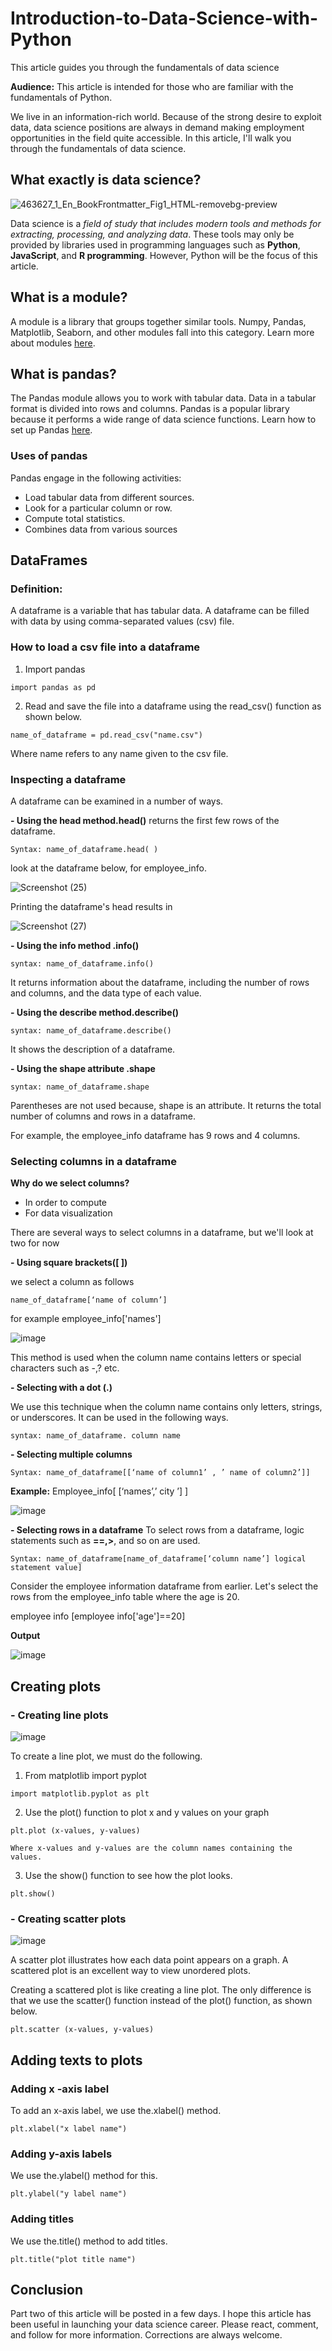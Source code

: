 # Introduction-to-Data-Science-with-Python
This article guides you through the fundamentals of data science

**Audience:** This article is intended for those who are familiar with the fundamentals of Python.

We live in an information-rich world. Because of the strong desire to exploit data, data science positions are always in demand making employment opportunities in the field quite accessible. In this article, I'll walk you through the fundamentals of data science.

## What exactly is data science?

![463627_1_En_BookFrontmatter_Fig1_HTML-removebg-preview](https://user-images.githubusercontent.com/87413874/192567113-2375b876-52e7-40cd-b1bc-5e0ce96db642.png)

Data science is a *field of study that includes modern tools and methods for extracting, processing, and analyzing data*. These tools may only be provided by libraries used in programming languages such as **Python**, **JavaScript**, and **R programming**. However, Python will be the focus of this article.

## What is a module?
A module is a library that groups together similar tools. Numpy, Pandas, Matplotlib, Seaborn, and other modules fall into this category. Learn more about modules [here](https://www.programiz.com/python-programming/modules#:~:text=What%20are%20modules%20in%20Python,small%20manageable%20and%20organized%20files.).

## What is pandas?
The Pandas module allows you to work with tabular data. Data in a tabular format is divided into rows and columns. Pandas is a popular library because it performs a wide range of data science functions. Learn how to set up Pandas [here](https://www.pythoncentral.io/how-to-install-pandas-in-python/#:~:text=Enter%20the%20command%20%E2%80%9Cpip%20install,Pandas%20in%20your%20Python%20programs.).

### Uses of pandas
Pandas engage in the following activities:
- Load tabular data from different sources.
- Look for a particular column or row.
- Compute total statistics.
- Combines data from various sources

## DataFrames
### Definition:
A dataframe is a variable that has tabular data. A dataframe can be filled with data by using comma-separated values (csv) file.

### How to load a csv file into a dataframe
1. Import pandas
```
import pandas as pd
```
2. Read and save the file into a dataframe using the read_csv() function as shown below.
```
name_of_dataframe = pd.read_csv("name.csv")
```
Where name refers to any name given to the csv file.

### Inspecting a dataframe
A dataframe can be examined in a number of ways.

**- Using the head method.head()** 
returns the first few rows of the dataframe.   
```
Syntax: name_of_dataframe.head( )
```
look at the dataframe below, for employee_info.

![Screenshot (25)](https://user-images.githubusercontent.com/87413874/192569598-43c33f8f-8de0-4106-9b3e-dc09b2d946c8.png)

Printing the dataframe's head results in 

![Screenshot (27)](https://user-images.githubusercontent.com/87413874/192571260-6f5ee89f-06d9-43bd-ba3e-024257505b86.png)


**- Using the info method .info()**
```
syntax: name_of_dataframe.info()
```
It returns information about the dataframe, including the number of rows and columns, and the data type of each value.

**- Using the describe method.describe()**
```
syntax: name_of_dataframe.describe()
```
It shows the description of a dataframe.

**- Using the shape attribute .shape**

```
syntax: name_of_dataframe.shape
```
Parentheses are not used because, shape is an attribute. It returns the total number of columns and rows in a dataframe.

For example, the employee_info dataframe has 9 rows and 4 columns.

### Selecting columns in a dataframe
**Why do we select columns?**
- In order to compute
- For data visualization

There are several ways to select columns in a dataframe, but we'll look at two for now

**- Using square brackets([ ])**

we select a column as follows
```
name_of_dataframe[‘name of column’]
```
for example employee_info['names'] 

![image](https://user-images.githubusercontent.com/87413874/192572874-14aff834-e310-4461-9dcf-13e95aa41cb2.png)

This method is used when the column name contains letters or special characters such as -,? etc.

**- Selecting with a dot (.)**

 We use this technique when the column name contains only letters, strings, or underscores. It can be used in the following ways.
```
syntax: name_of_dataframe. column name
```

**- Selecting multiple columns**
```
Syntax: name_of_dataframe[[‘name of column1’ , ’ name of column2’]]
```
**Example:** 
Employee_info[ [‘names’,’ city ’] ]

![image](https://user-images.githubusercontent.com/87413874/192573484-f53a20eb-aa5e-46c5-9740-97d7f007b01c.png)

**- Selecting rows in a dataframe**
To select rows from a dataframe, logic statements such as **==,>**, and so on are used.
```
Syntax: name_of_dataframe[name_of_dataframe[‘column name’] logical statement value]
```
Consider the employee information dataframe from earlier. Let's select the rows from the employee_info table where the age is 20. 

employee info [employee info['age']==20]

**Output**

![image](https://user-images.githubusercontent.com/87413874/192573941-5b119936-9dca-46bc-b57f-1dc30ee9e1d2.png)

## Creating plots
### - Creating line plots

![image](https://user-images.githubusercontent.com/87413874/192574172-dcc858e0-6dc2-4460-8229-d3f0b2072333.png)

To create a line plot, we must do the following.
1. From matplotlib import pyplot
```
import matplotlib.pyplot as plt
```
2. Use the plot() function to plot x and y values on your graph

```
plt.plot (x-values, y-values)

Where x-values and y-values are the column names containing the values.
```
3. Use the show() function to see how the plot looks.

```
plt.show()
```



### - Creating scatter plots

![image](https://user-images.githubusercontent.com/87413874/192574442-60ac25db-c7db-4f1d-8a48-8ce377895608.png)

A scatter plot illustrates how each data point appears on a graph.
A scattered plot is an excellent way to view unordered plots.

Creating a scattered plot is like creating a line plot. The only difference is that we use the scatter() function instead of the plot() function, as shown below.

```
plt.scatter (x-values, y-values)
```

## Adding texts to plots

### Adding x -axis label

To add an x-axis label, we use the.xlabel() method.

```
plt.xlabel("x label name")
```

### Adding y-axis labels

We use the.ylabel() method for this.

```
plt.ylabel("y label name")
```

### Adding titles

We use the.title() method to add titles.

```
plt.title("plot title name")
```



## Conclusion
 Part two of this article will be posted in a few days. I hope this article has been useful in launching your data science career. Please react, comment, and follow for more information. Corrections are always welcome.
